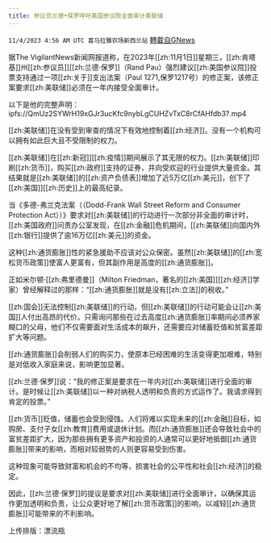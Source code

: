 ```yaml
---
title: 参议员兰德•保罗呼吁美国参议院全面审计美联储
---
```

`11/4/2023 4:56 AM UTC 喜马拉雅农场新西兰站` [轉載自GNews](https://gnews.org/articles/1919729)

据The VigilantNews新闻网报道称，在2023年[[zh:11月1日]]星期三，[[zh:肯塔基]]州[[zh:参议员]][[zh:兰德·保罗]]（Rand Pau）强烈建议[[zh:美国参议院]]投票支持通过一项[[zh:关于]]支出法案（Paul 1271,保罗1217号）的修正案，该修正案要求[[zh:美联储]]必须在一年内接受全面审计。

以下是他的完整声明：
ipfs://QmUz2SYWrH19xGJr3ucKfc9nybLgCUHZvTxC8rCfAHfdb3?.mp4

[[zh:美联储]]在没有受到审查的情况下有效地控制着[[zh:经济]]。没有一个机构可以拥有如此巨大且不受限制的权力。

[[zh:美联储]]在[[zh:新冠]][[zh:疫情]]期间展示了其无限的权力。[[zh:美联储]]印刷[[zh:货币]]，购买[[zh:政府]]支持的证券，并向受欢迎的行业提供大量资金。其结果就是[[zh:美联储]]的[[zh:资产负债表]]增加了近5万亿[[zh:美元]]，创下了[[zh:美国]][[zh:历史]]上的最高纪录。

当《多德\-弗兰克法案（（Dodd-Frank Wall Street Reform and Consumer Protection Act））》要求对[[zh:美联储]]的行动进行一次部分非全面的审计时，[[zh:美国政府]]问责办公室发现，在[[zh:金融]]危机期间，[[zh:美联储]]向国内外[[zh:银行]]提供了逾16万亿[[zh:美元]]的资金。

这种[[zh:通货膨胀]]性的紧急援助不应该对公众保密。虽然[[zh:美联储]]的[[zh:宽松货币政策]]使富人更富有，但其副作用是高度的[[zh:通货膨胀]]。

正如米尔顿·[[zh:弗里德曼]]（Milton Friedman，著名的[[zh:美国]][[zh:经济]]学家）曾经解释过的那样：“[[zh:通货膨胀]]就是没有[[zh:立法]]的税收。”

[[zh:国会]]无法控制[[zh:美联储]]的行动，但[[zh:美联储]]的行动可能会让[[zh:美国]]人付出高昂的代价。只需询问那些在过去高度[[zh:通货膨胀]]率期间必须养家糊口的父母，他们不仅需要面对生活成本的飙升，还需要应对储蓄贬值和贫富差距扩大等问题。

[[zh:通货膨胀]]会削弱人们的购买力，使原本已经困难的生活变得更加艰难，特别是对低收入家庭来说，影响更加显著。

[[zh:兰德·保罗]]说：“我的修正案是要求在一年内对[[zh:美联储]]进行全面的审计。是时候让[[zh:美联储]]以一种对纳税人透明和负责的方式运作了。我请求得到肯定的投票。”

[[zh:货币]]贬值，储蓄也会受到侵蚀。人们将难以实现未来的[[zh:金融]]目标，如购房、支付子女[[zh:教育]]费用或退休计划。而[[zh:通货膨胀]]还会导致社会中的富贫差距扩大，因为那些拥有更多资产和投资的人通常可以更好地抵御[[zh:通货膨胀]]带来的影响，而相对较弱势的人则更容易受到伤害。

这种现象可能导致财富和机会的不均等，损害社会的公平性和社会[[zh:经济]]的稳定。

因此，[[zh:兰德·保罗]]的提议是要求对[[zh:美联储]]进行全面审计，以确保其运作更加透明和负责，让公众更好地了解[[zh:货币政策]]的影响，以减轻[[zh:通货膨胀]]可能带来的不利影响。

上传排版：漂流瓶
